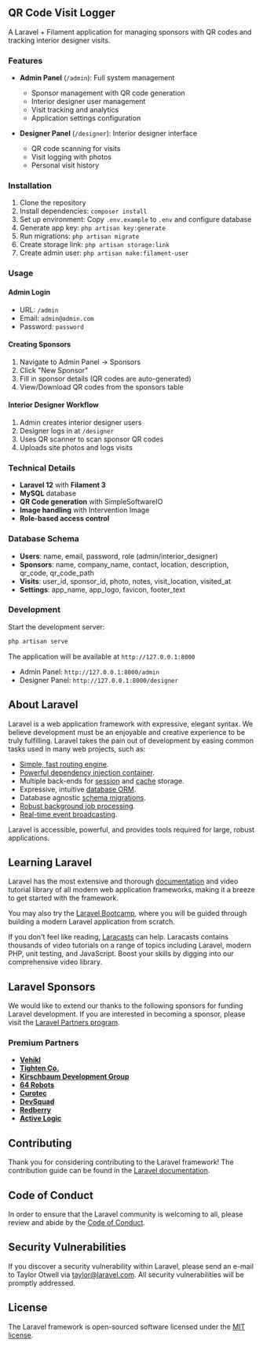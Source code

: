 ## QR Code Visit Logger

A Laravel + Filament application for managing sponsors with QR codes and tracking interior designer visits.

### Features

- **Admin Panel** (`/admin`): Full system management
  - Sponsor management with QR code generation
  - Interior designer user management
  - Visit tracking and analytics
  - Application settings configuration

- **Designer Panel** (`/designer`): Interior designer interface
  - QR code scanning for visits
  - Visit logging with photos
  - Personal visit history

### Installation

1. Clone the repository
2. Install dependencies: `composer install`
3. Set up environment: Copy `.env.example` to `.env` and configure database
4. Generate app key: `php artisan key:generate`
5. Run migrations: `php artisan migrate`
6. Create storage link: `php artisan storage:link`
7. Create admin user: `php artisan make:filament-user`

### Usage

#### Admin Login
- URL: `/admin`
- Email: `admin@admin.com`
- Password: `password`

#### Creating Sponsors
1. Navigate to Admin Panel → Sponsors
2. Click "New Sponsor"
3. Fill in sponsor details (QR codes are auto-generated)
4. View/Download QR codes from the sponsors table

#### Interior Designer Workflow
1. Admin creates interior designer users
2. Designer logs in at `/designer`
3. Uses QR scanner to scan sponsor QR codes
4. Uploads site photos and logs visits

### Technical Details

- **Laravel 12** with **Filament 3**
- **MySQL** database
- **QR Code generation** with SimpleSoftwareIO
- **Image handling** with Intervention Image
- **Role-based access control**

### Database Schema

- **Users**: name, email, password, role (admin/interior_designer)
- **Sponsors**: name, company_name, contact, location, description, qr_code, qr_code_path
- **Visits**: user_id, sponsor_id, photo, notes, visit_location, visited_at
- **Settings**: app_name, app_logo, favicon, footer_text

### Development

Start the development server:
```bash
php artisan serve
```

The application will be available at `http://127.0.0.1:8000`

- Admin Panel: `http://127.0.0.1:8000/admin`
- Designer Panel: `http://127.0.0.1:8000/designer`

## About Laravel

Laravel is a web application framework with expressive, elegant syntax. We believe development must be an enjoyable and creative experience to be truly fulfilling. Laravel takes the pain out of development by easing common tasks used in many web projects, such as:

- [Simple, fast routing engine](https://laravel.com/docs/routing).
- [Powerful dependency injection container](https://laravel.com/docs/container).
- Multiple back-ends for [session](https://laravel.com/docs/session) and [cache](https://laravel.com/docs/cache) storage.
- Expressive, intuitive [database ORM](https://laravel.com/docs/eloquent).
- Database agnostic [schema migrations](https://laravel.com/docs/migrations).
- [Robust background job processing](https://laravel.com/docs/queues).
- [Real-time event broadcasting](https://laravel.com/docs/broadcasting).

Laravel is accessible, powerful, and provides tools required for large, robust applications.

## Learning Laravel

Laravel has the most extensive and thorough [documentation](https://laravel.com/docs) and video tutorial library of all modern web application frameworks, making it a breeze to get started with the framework.

You may also try the [Laravel Bootcamp](https://bootcamp.laravel.com), where you will be guided through building a modern Laravel application from scratch.

If you don't feel like reading, [Laracasts](https://laracasts.com) can help. Laracasts contains thousands of video tutorials on a range of topics including Laravel, modern PHP, unit testing, and JavaScript. Boost your skills by digging into our comprehensive video library.

## Laravel Sponsors

We would like to extend our thanks to the following sponsors for funding Laravel development. If you are interested in becoming a sponsor, please visit the [Laravel Partners program](https://partners.laravel.com).

### Premium Partners

- **[Vehikl](https://vehikl.com)**
- **[Tighten Co.](https://tighten.co)**
- **[Kirschbaum Development Group](https://kirschbaumdevelopment.com)**
- **[64 Robots](https://64robots.com)**
- **[Curotec](https://www.curotec.com/services/technologies/laravel)**
- **[DevSquad](https://devsquad.com/hire-laravel-developers)**
- **[Redberry](https://redberry.international/laravel-development)**
- **[Active Logic](https://activelogic.com)**

## Contributing

Thank you for considering contributing to the Laravel framework! The contribution guide can be found in the [Laravel documentation](https://laravel.com/docs/contributions).

## Code of Conduct

In order to ensure that the Laravel community is welcoming to all, please review and abide by the [Code of Conduct](https://laravel.com/docs/contributions#code-of-conduct).

## Security Vulnerabilities

If you discover a security vulnerability within Laravel, please send an e-mail to Taylor Otwell via [taylor@laravel.com](mailto:taylor@laravel.com). All security vulnerabilities will be promptly addressed.

## License

The Laravel framework is open-sourced software licensed under the [MIT license](https://opensource.org/licenses/MIT).
